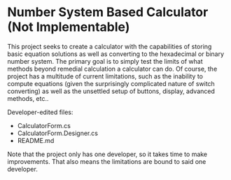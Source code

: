 # Number System Based Calculator (Not Implementable)

This project seeks to create a calculator with the capabilities of storing basic equation solutions as well as converting to the hexadecimal or binary number system. The primary goal is to simply test the limits of what methods beyond remedial calculation a calculator can do.
Of course, the project has a multitude of current limitations, such as the inability to compute equations (given the surprisingly complicated nature of switch converting) as well as the unsettled setup of buttons, display, advanced methods, etc..

Developer-edited files:
- CalculatorForm.cs
- CalculatorForm.Designer.cs
- README.md

Note that the project only has one developer, so it takes time to make improvements. That also means the limitations are bound to said one developer.
